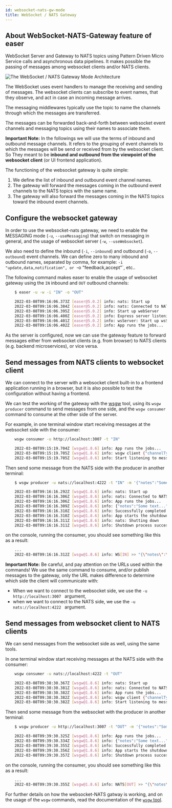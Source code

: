 ```yaml
---
id: websocket-nats-gw-mode
title: WebSocket / NATS Gateway
---
```


## About WebSocket-NATS-Gateway feature of easer

WebSocket Server and Gateway to NATS topics using Pattern Driven Micro Service calls and asynchronous data pipelines. 
It makes possible the passing of messages among websocket clients and/or NATS clients.

![The WebSocket / NATS Gateway Mode Architecture](/easer/img/websocket-nats-gw-architecture.png)

The WebSocket uses event handlers to manage the receiving and sending of messages.
The websocket clients can subscribe to event names, that they observe, and act in case an incoming message arrives.

The messaging middlewares typically use the topic to name the channels through which the messages are transferred.

The messages can be forwarded back-and-forth between websocket event channels and messaging topics
using their names to associate them. 

__Important Note:__
In the followings we will use the terms of inbound and outbound message channels.
It refers to the grouping of event channels to which the messages will be send or received from by the websocket client.
So They meant to be __inbound and outbound from the viewpoint of the websocket client__ (or UI frontend application).

The functioning of the websocket gateway is quite simple:

1. We define the list of inbound and outbound event channel names.
2. The gateway will forward the messages coming in the outbound event channels to the NATS topics with the same name.
3. The gateway will also forward the messages coming in the NATS topics toward the inbound event channels.


## Configure the websocket gateway

In order to use the websocket-nats gateway, we need to enable the MESSAGING mode (`-u`, `--useMessaging`) that switch on messaging in general,
and the usage of websocket server (`-w`, `--useWebsocket`).

We also need to define the inbound (`-i`, `--inbound`) and outbound (`-o`, `--outbound`) event channels.
We can define zero to many inbound and outbound names, separated by comma, for example: `-i "update,data,notification",
or `-o "feedback,accept"`, etc..

The following command makes easer to enable the usage of websocket gateway using the `IN` inbound and `OUT` outbound channels:

```bash
    $ easer -u -w -i "IN" -o "OUT"

    2022-03-08T09:16:06.373Z [easer@5.0.2] info: nats: Start up
    2022-03-08T09:16:06.384Z [easer@5.0.2] info: nats: Connected to NATS
    2022-03-08T09:16:06.395Z [easer@5.0.2] info: Start up webServer
    2022-03-08T09:16:06.400Z [easer@5.0.2] info: Express server listening on port 3007
    2022-03-08T09:16:06.401Z [easer@5.0.2] info: wsServer: Start up wsServer adapter
    2022-03-08T09:16:06.402Z [easer@5.0.2] info: App runs the jobs...
```

As the server is configured, now we can use the gateway feature to forward messages 
either from websocket clients (e.g. from browser) to NATS clients (e.g. backend microservices), or vice versa.

## Send messages from NATS clients to websocket client

We can connect to the server with a websocket client built-in to a frontend application running in a browser,
but it is also possible to test the configuration without having a frontend.

We can test the working of the gateway with the [wsgw](https://github.com/tombenke/wsgw) tool,
using its `wsgw producer` command to send messages from one side,
and the `wsgw consumer` command to consume at the other side of the server.

For example, in one terminal window start receiving messages at the websocket side with the consumer:
```bash
    wsgw consumer -u http://localhost:3007 -t "IN"

    2022-03-08T09:15:19.704Z [wsgw@1.8.6] info: App runs the jobs...
    2022-03-08T09:15:19.705Z [wsgw@1.8.6] info: wsgw client {"channelType":"WS","uri":"http://localhost:3007","topic":"IN"}
    2022-03-08T09:15:19.705Z [wsgw@1.8.6] info: Start listening to messages on WebSocket "IN" topic
```

Then send some message from the NATS side with the producer in another terminal:
```bash
    $ wsgw producer -u nats://localhost:4222 -t "IN" -m '{"notes":"Some text..."}'

    2022-03-08T09:16:16.292Z [wsgw@1.8.6] info: nats: Start up
    2022-03-08T09:16:16.306Z [wsgw@1.8.6] info: nats: Connected to NATS
    2022-03-08T09:16:16.306Z [wsgw@1.8.6] info: App runs the jobs...
    2022-03-08T09:16:16.309Z [wsgw@1.8.6] info: {"notes":"Some text..."} >> [IN]
    2022-03-08T09:16:16.310Z [wsgw@1.8.6] info: Successfully completed.
    2022-03-08T09:16:16.310Z [wsgw@1.8.6] info: App starts the shutdown process...
    2022-03-08T09:16:16.311Z [wsgw@1.8.6] info: nats: Shutting down
    2022-03-08T09:16:16.311Z [wsgw@1.8.6] info: Shutdown process successfully finished
```

on the console, running the consumer, you should see something like this as a result:
```bash
    ...
    2022-03-08T09:16:16.312Z [wsgw@1.8.6] info: WS[IN] >> "{\"notes\":\"Some text...\"}"
```

__Important Note:__
Be careful, and pay attention on the URLs used within the commands!
We use the same command to consume, and/or publish messages to the gateway, only the URL makes difference 
to determine which side the client will communicate with:

- When we want to connect to the websocket side, we use the `-u http://localhost:3007 ` argument,
- when we want to connect to the NATS side, we use the  `-u nats://localhost:4222 ` argument.

## Send messages from websocket client to NATS clients

We can send messages from the websocket side as well, using the same tools.

In one terminal window start receiving messages at the NATS side with the consumer:
```bash
    wsgw consumer -u nats://localhost:4222 -t "OUT"

    2022-03-08T09:38:30.367Z [wsgw@1.8.6] info: nats: Start up
    2022-03-08T09:38:30.381Z [wsgw@1.8.6] info: nats: Connected to NATS
    2022-03-08T09:38:30.382Z [wsgw@1.8.6] info: App runs the jobs...
    2022-03-08T09:38:30.382Z [wsgw@1.8.6] info: wsgw client {"channelType":"NATS","uri":"nats://localhost:4222","topic":"OUT"}
    2022-03-08T09:38:30.382Z [wsgw@1.8.6] info: Start listening to messages on NATS "OUT" topic
```

Then send some message from the websocket with the producer in another terminal:
```bash
    $ wsgw producer -u http://localhost:3007 -t "OUT" -m '{"notes":"Some text..."}'

    2022-03-08T09:39:30.325Z [wsgw@1.8.6] info: App runs the jobs...
    2022-03-08T09:39:30.334Z [wsgw@1.8.6] info: {"notes":"Some text..."} >> [OUT]
    2022-03-08T09:39:30.355Z [wsgw@1.8.6] info: Successfully completed.
    2022-03-08T09:39:30.356Z [wsgw@1.8.6] info: App starts the shutdown process...
    2022-03-08T09:39:30.357Z [wsgw@1.8.6] info: Shutdown process successfully finished
```

on the console, running the consumer, you should see something like this as a result:
```bash
    ...
    2022-03-08T09:39:30.355Z [wsgw@1.8.6] info: NATS[OUT] >> "{\"notes\":\"Some text...\"}"
```

For further details on how the websocket-NATS gatway is working, and on the usage of the `wsgw` commands,
read the documentation of the [`wsgw` tool](https://github.com/tombenke/wsgw).
